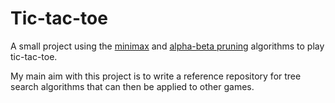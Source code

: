 # Tic-tac-toe

A small project using the [minimax](https://en.wikipedia.org/wiki/Minimax) and [alpha-beta pruning](https://en.wikipedia.org/wiki/Alpha%E2%80%93beta_pruning) algorithms to play tic-tac-toe.

My main aim with this project is to write a reference repository for tree search algorithms that can then be applied to other games.

